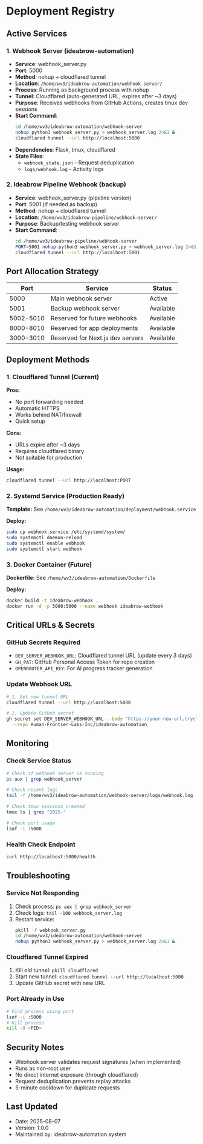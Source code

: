 # Deployment Registry

## Active Services

### 1. Webhook Server (ideabrow-automation)
- **Service**: webhook_server.py
- **Port**: 5000
- **Method**: nohup + cloudflared tunnel
- **Location**: `/home/wv3/ideabrow-automation/webhook-server/`
- **Process**: Running as background process with nohup
- **Tunnel**: Cloudflared (auto-generated URL, expires after ~3 days)
- **Purpose**: Receives webhooks from GitHub Actions, creates tmux dev sessions
- **Start Command**: 
  ```bash
  cd /home/wv3/ideabrow-automation/webhook-server
  nohup python3 webhook_server.py > webhook_server.log 2>&1 &
  cloudflared tunnel --url http://localhost:5000
  ```
- **Dependencies**: Flask, tmux, cloudflared
- **State Files**: 
  - `webhook_state.json` - Request deduplication
  - `logs/webhook.log` - Activity logs

### 2. Ideabrow Pipeline Webhook (backup)
- **Service**: webhook_server.py (pipeline version)
- **Port**: 5001 (if needed as backup)
- **Method**: nohup + cloudflared tunnel
- **Location**: `/home/wv3/ideabrow-pipeline/webhook-server/`
- **Purpose**: Backup/testing webhook server
- **Start Command**:
  ```bash
  cd /home/wv3/ideabrow-pipeline/webhook-server
  PORT=5001 nohup python3 webhook_server.py > webhook_server.log 2>&1 &
  cloudflared tunnel --url http://localhost:5001
  ```

## Port Allocation Strategy

| Port | Service | Status |
|------|---------|--------|
| 5000 | Main webhook server | Active |
| 5001 | Backup webhook server | Available |
| 5002-5010 | Reserved for future webhooks | Available |
| 8000-8010 | Reserved for app deployments | Available |
| 3000-3010 | Reserved for Next.js dev servers | Available |

## Deployment Methods

### 1. Cloudflared Tunnel (Current)
**Pros:**
- No port forwarding needed
- Automatic HTTPS
- Works behind NAT/firewall
- Quick setup

**Cons:**
- URLs expire after ~3 days
- Requires cloudflared binary
- Not suitable for production

**Usage:**
```bash
cloudflared tunnel --url http://localhost:PORT
```

### 2. Systemd Service (Production Ready)
**Template:** See `/home/wv3/ideabrow-automation/deployment/webhook.service`

**Deploy:**
```bash
sudo cp webhook.service /etc/systemd/system/
sudo systemctl daemon-reload
sudo systemctl enable webhook
sudo systemctl start webhook
```

### 3. Docker Container (Future)
**Dockerfile:** See `/home/wv3/ideabrow-automation/Dockerfile`

**Deploy:**
```bash
docker build -t ideabrow-webhook .
docker run -d -p 5000:5000 --name webhook ideabrow-webhook
```

## Critical URLs & Secrets

### GitHub Secrets Required
- `DEV_SERVER_WEBHOOK_URL`: Cloudflared tunnel URL (update every 3 days)
- `GH_PAT`: GitHub Personal Access Token for repo creation
- `OPENROUTER_API_KEY`: For AI progress tracker generation

### Update Webhook URL
```bash
# 1. Get new tunnel URL
cloudflared tunnel --url http://localhost:5000

# 2. Update GitHub secret
gh secret set DEV_SERVER_WEBHOOK_URL --body "https://your-new-url.trycloudflare.com" \
  --repo Human-Frontier-Labs-Inc/ideabrow-automation
```

## Monitoring

### Check Service Status
```bash
# Check if webhook server is running
ps aux | grep webhook_server

# Check recent logs
tail -f /home/wv3/ideabrow-automation/webhook-server/logs/webhook.log

# Check tmux sessions created
tmux ls | grep "2025-"

# Check port usage
lsof -i :5000
```

### Health Check Endpoint
```bash
curl http://localhost:5000/health
```

## Troubleshooting

### Service Not Responding
1. Check process: `ps aux | grep webhook_server`
2. Check logs: `tail -100 webhook_server.log`
3. Restart service:
   ```bash
   pkill -f webhook_server.py
   cd /home/wv3/ideabrow-automation/webhook-server
   nohup python3 webhook_server.py > webhook_server.log 2>&1 &
   ```

### Cloudflared Tunnel Expired
1. Kill old tunnel: `pkill cloudflared`
2. Start new tunnel: `cloudflared tunnel --url http://localhost:5000`
3. Update GitHub secret with new URL

### Port Already in Use
```bash
# Find process using port
lsof -i :5000
# Kill process
kill -9 <PID>
```

## Security Notes

- Webhook server validates request signatures (when implemented)
- Runs as non-root user
- No direct internet exposure (through cloudflared)
- Request deduplication prevents replay attacks
- 5-minute cooldown for duplicate requests

## Last Updated
- Date: 2025-08-07
- Version: 1.0.0
- Maintained by: ideabrow-automation system